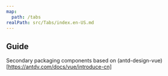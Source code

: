 ```yaml
---
map:
  path: /tabs
realPath: src/Tabs/index.en-US.md
---
```


## Guide

Secondary packaging components based on (antd-design-vue)[https://antdv.com/docs/vue/introduce-cn]
